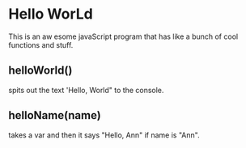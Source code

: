 # Hello WorLd

This is an aw esome javaScript program that has like a bunch of cool functions and stuff. 

## helloWorld()

spits out the text 'Hello, World" to the console.

## helloName(name)

takes a var and then it says "Hello, Ann" if name is "Ann".
